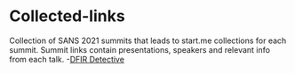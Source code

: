 # Collected-links

Collection of SANS 2021 summits that leads to start.me collections for each summit.  Summit links contain presentations, speakers and relevant info from each talk.
-[DFIR Detective](https://linktr.ee/DFIRDetective)
